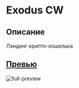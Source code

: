# Exodus CW

## Описание

Лэндинг крипто-кошелька

## [Превью](https://slpakkie.github.io/frontend/exodus-cw/landing.html)

![full-preview](preview.png?raw=true)
